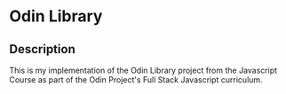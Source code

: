# Odin Library

## Description
This is my implementation of the Odin Library project from the Javascript Course as part of the Odin Project's Full Stack Javascript curriculum.